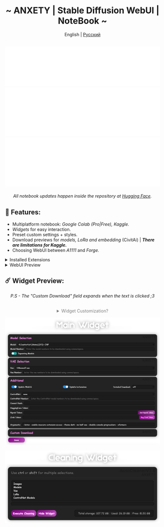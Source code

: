 <div align="center">

<h1 align="center">~ ANXETY | Stable Diffusion WebUI | NoteBook ~</h1>

English | [Русский ](./README-ru_RU.md)

</div>


<div align="center">
	</br>
	<a href="https://discord.gg/eemJdDusvH">
		<img src="/SVG/en/discord-en.svg" width="800" height="130" alt="discord">
	</a>
	<a href="https://www.kaggle.com/anxetysolo/anxety-sdw-en">
		<img src="/SVG/en/kaggle-en.svg" width="800" height="160" alt="kaggle">
	</a>
      <a href="https://colab.research.google.com/drive/1xVRHNi0_5Vi4s3H0ps8hVncMxEKFGWUp">
		<img src="/SVG/en/colab-en.svg" width="800" height="160" alt="colab">
	</a>
	</br>
	<h6>All notebook updates happen inside the repository at <a href="https://huggingface.co/NagisaNao/fast_repo/tree/main">Hugging Face</a>.</h6>
</div>


## 🌟 Features:
  - Multiplatform notebook: *Google Colab (Pro|Free), Kaggle.*
  - *Widgets* for easy interaction.
  - Preset custom settings + styles.
  - Download previews for *models, LoRa and embedding* (CivitAi) | ***There are limitations for Kaggle.***
  - Choosing WebUI between *A1111* and *Forge.*

<details>
<summary>Installed Extensions</summary>

- [additional-networks](https://github.com/kohya-ss/sd-webui-additional-networks)
- [adetailer](https://github.com/Bing-su/adetailer)
- [aspect-ratio-helper](https://github.com/thomasasfk/sd-webui-aspect-ratio-helper)
- [canvas-zoom](https://github.com/richrobber2/canvas-zoom)
- [cattpuccin](https://github.com/catppuccin/stable-diffusion-webui)
- [CivitAi-Browser-plus](https://github.com/BlafKing/sd-civitai-browser-plus) 
- [Config-Presets](https://github.com/Zyin055/Config-Presets)
- [ControlNet](https://github.com/Mikubill/sd-webui-controlnet)
- [infinite-image-browsing](https://github.com/zanllp/sd-webui-infinite-image-browsing)
- [ncpt_colab_timer](https://github.com/NoCrypt/ncpt_colab_timer) - *edited by me*
- [regional-prompter](https://github.com/hako-mikan/sd-webui-regional-prompter)
- [sd-encrypt-image](https://github.com/viyiviyi/sd-encrypt-image)
- [sd-hub](https://github.com/gutris1/sd-hub) - *alternative [batchlinks](https://github.com/etherealxx/batchlinks-webui)*
- [state](https://github.com/ilian6806/stable-diffusion-webui-state)
- [supermerger](https://github.com/hako-mikan/sd-webui-supermerger)
- [tag-complete](https://github.com/DominikDoom/a1111-sd-webui-tagcomplete)
- [Umi-AI-Wildcards](https://github.com/Tsukreya/Umi-AI-Wildcards)
- [wd14-tagger](https://github.com/picobyte/stable-diffusion-webui-wd14-tagger)

</details>

<details>
<summary>WebUI Preview</summary>
	
![webui](/img/webui.png)
</details>


## ☄️ Widget Preview:

<div align="center"> 
  
  <h6>P.S - The "Custom Download" field expands when the text is clicked ;3</h6>
  
  <details>
  <summary style="color: grey;">Widget Customization?</summary>

  No direct purpose, just a fun feature, why not? Right?
  </br>
  To do this, simply specify the argument `-i <url>`, where _\<url\>_ is a link to an image/gif.

  **Example:**
  ![img](https://huggingface.co/NagisaNao/test/raw/main/preview_background_img.png)
  
  </details>
  
  ![main_widget](/img/en/t2_main_widget_en.png)
  
  ![clean_widget](/img/en/t2_cleaner_widget_en.png)

</div>
